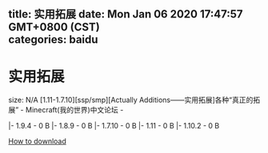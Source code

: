 
title: 实用拓展
date: Mon Jan 06 2020 17:47:57 GMT+0800 (CST)    
categories: baidu
---

# 实用拓展
size: N/A
 [1.11-1.7.10][ssp/smp][Actually Additions——实用拓展]各种“真正的拓展” - Minecraft(我的世界)中文论坛 -
 
|- 1.9.4 - 0 B
|- 1.8.9 - 0 B
|- 1.7.10 - 0 B
|- 1.11 - 0 B
|- 1.10.2 - 0 B

[How to download](https://bpcam.bemobtrk.com/go/2ceec3aa-1ca2-46d6-b9ff-aaa5c184517c?jno=3203)